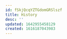```yaml
---
id: fSkjQcqYZTGdomGRSlszf
title: History
desc: ''
updated: 1642955458129
created: 1616187043983
---
```


